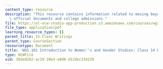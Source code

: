 ```yaml
---
content_type: resource
description: "This resource contains information related to moving beyond gender \u2013\
  \ official documents and college admissions."
file: https://ol-ocw-studio-app-production.s3.amazonaws.com/courses/wgs-101-introduction-to-womens-and-gender-studies-fall-2014/36da9262ac1010e3a8d8d12dec334139_MITWGS_101F14_InClass14.pdf
file_type: application/pdf
learning_resource_types: []
parent_title: In-Class Writings
parent_type: CourseSection
resourcetype: Document
title: 'WGS.101 Introduction to Women''s and Gender Studies: Class 14 Writing'
type: OCWFile
uid: 36da9262-ac10-10e3-a8d8-d12dec334139
---
```

